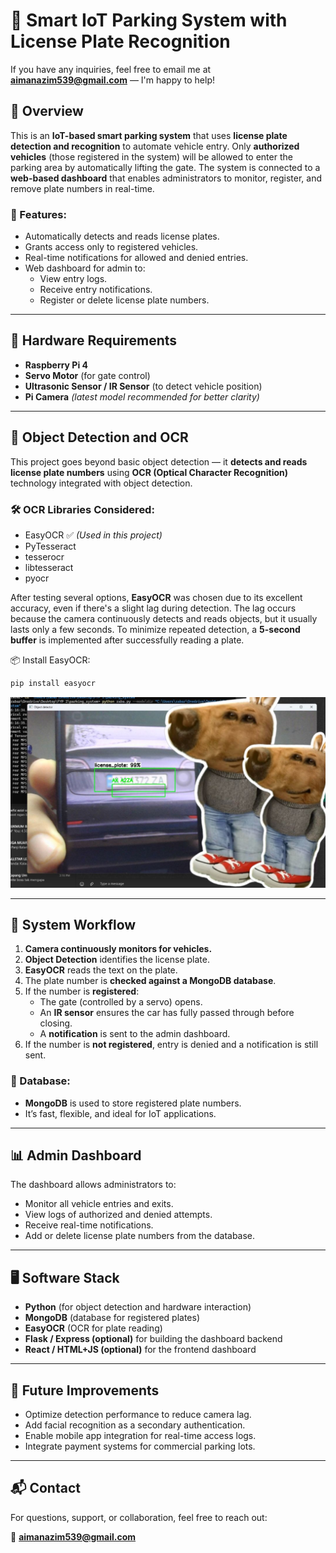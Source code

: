 # 🚗 Smart IoT Parking System with License Plate Recognition

If you have any inquiries, feel free to email me at **aimanazim539@gmail.com** — I'm happy to help!

## 📝 Overview

This is an **IoT-based smart parking system** that uses **license plate detection and recognition** to automate vehicle entry. Only **authorized vehicles** (those registered in the system) will be allowed to enter the parking area by automatically lifting the gate. The system is connected to a **web-based dashboard** that enables administrators to monitor, register, and remove plate numbers in real-time.

### 🔔 Features:
- Automatically detects and reads license plates.
- Grants access only to registered vehicles.
- Real-time notifications for allowed and denied entries.
- Web dashboard for admin to:
  - View entry logs.
  - Receive entry notifications.
  - Register or delete license plate numbers.

---

## 🔧 Hardware Requirements

- **Raspberry Pi 4**
- **Servo Motor** (for gate control)
- **Ultrasonic Sensor / IR Sensor** (to detect vehicle position)
- **Pi Camera** *(latest model recommended for better clarity)*

---

## 🧠 Object Detection and OCR

This project goes beyond basic object detection — it **detects and reads license plate numbers** using **OCR (Optical Character Recognition)** technology integrated with object detection.

### 🛠️ OCR Libraries Considered:
- EasyOCR ✅ *(Used in this project)*
- PyTesseract
- tesserocr
- libtesseract
- pyocr

After testing several options, **EasyOCR** was chosen due to its excellent accuracy, even if there's a slight lag during detection. The lag occurs because the camera continuously detects and reads objects, but it usually lasts only a few seconds. To minimize repeated detection, a **5-second buffer** is implemented after successfully reading a plate.

📦 Install EasyOCR:
```bash
pip install easyocr
```

![Camera Detection Frame](./detect.jpg)

---

## 🔗 System Workflow

1. **Camera continuously monitors for vehicles.**
2. **Object Detection** identifies the license plate.
3. **EasyOCR** reads the text on the plate.
4. The plate number is **checked against a MongoDB database**.
5. If the number is **registered**:
   - The gate (controlled by a servo) opens.
   - An **IR sensor** ensures the car has fully passed through before closing.
   - A **notification** is sent to the admin dashboard.
6. If the number is **not registered**, entry is denied and a notification is still sent.

### 💾 Database:
- **MongoDB** is used to store registered plate numbers.
- It’s fast, flexible, and ideal for IoT applications.

---

## 📊 Admin Dashboard

The dashboard allows administrators to:
- Monitor all vehicle entries and exits.
- View logs of authorized and denied attempts.
- Receive real-time notifications.
- Add or delete license plate numbers from the database.

---

## 🖥️ Software Stack

- **Python** (for object detection and hardware interaction)
- **MongoDB** (database for registered plates)
- **EasyOCR** (OCR for plate reading)
- **Flask / Express (optional)** for building the dashboard backend
- **React / HTML+JS (optional)** for the frontend dashboard

---

## 🚀 Future Improvements

- Optimize detection performance to reduce camera lag.
- Add facial recognition as a secondary authentication.
- Enable mobile app integration for real-time access logs.
- Integrate payment systems for commercial parking lots.

---

## 📬 Contact

For questions, support, or collaboration, feel free to reach out:

📧 **aimanazim539@gmail.com**
